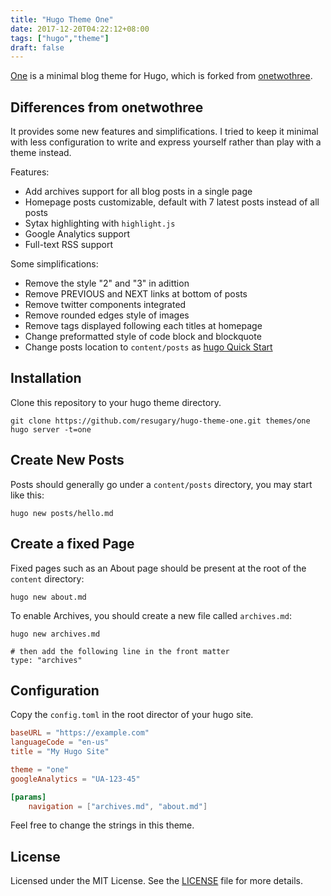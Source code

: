 ```yaml
---
title: "Hugo Theme One"
date: 2017-12-20T04:22:12+08:00
tags: ["hugo","theme"]
draft: false
---
```


[One](https://github.com/resugary/hugo-theme-one) is a minimal blog theme for Hugo, which is forked from [onetwothree](https://github.com/schollz/onetwothree). 

## Differences from onetwothree

It provides some new features and simplifications. I tried to keep it minimal with less configuration to write and express yourself rather than play with a theme instead.

Features:  
- Add archives support for all blog posts in a single page  
- Homepage posts customizable, default with 7 latest posts instead of all posts  
- Sytax highlighting with `highlight.js`  
- Google Analytics support  
- Full-text RSS support

Some simplifications:  
- Remove the style "2" and "3" in adittion  
- Remove PREVIOUS and NEXT links at bottom of posts  
- Remove twitter components integrated
- Remove rounded edges style of images    
- Remove tags displayed following each titles at homepage  
- Change preformatted style of code block and blockquote  
- Change posts location to `content/posts` as [hugo Quick Start](https://gohugo.io/getting-started/quick-start/) 

## Installation

Clone this repository to your hugo theme directory.

```
git clone https://github.com/resugary/hugo-theme-one.git themes/one
hugo server -t=one
```


## Create New Posts

Posts should generally go under a `content/posts` directory, you may start like this:

```
hugo new posts/hello.md
```

## Create a fixed Page

Fixed pages such as an About page should be present at the root of the `content` directory:

```
hugo new about.md
```

To enable Archives, you should create a new file called `archives.md`:

```
hugo new archives.md

# then add the following line in the front matter
type: "archives"
```

## Configuration

Copy the `config.toml` in the root director of your hugo site. 

```toml
baseURL = "https://example.com"
languageCode = "en-us"
title = "My Hugo Site"

theme = "one"
googleAnalytics = "UA-123-45"

[params]
    navigation = ["archives.md", "about.md"]

```

Feel free to change the strings in this theme.

## License

Licensed under the MIT License. See the [LICENSE](https://github.com/resugary/hugo-theme-one/blob/master/LICENSE.md) file for more details.
